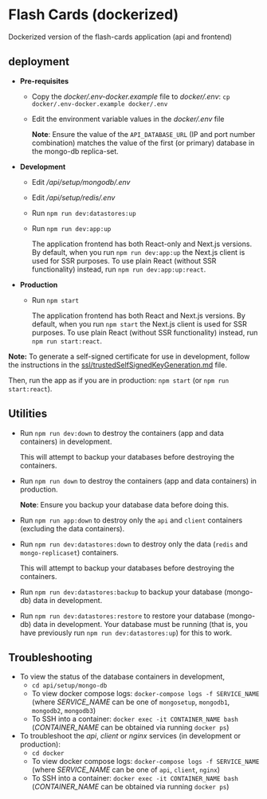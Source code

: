 # Flash Cards (dockerized)
Dockerized version of the flash-cards application (api and frontend)

## deployment

- **Pre-requisites**
    - Copy the *docker/.env-docker.example* file to *docker/.env*:
      `cp docker/.env-docker.example docker/.env`
    - Edit the environment variable values in the *docker/.env* file

      **Note**: Ensure the value of the `API_DATABASE_URL` (IP and port number combination)
      matches the value of the first (or primary) database in the mongo-db replica-set.


- **Development**
    - Edit */api/setup/mongodb/.env*
    - Edit */api/setup/redis/.env*
    - Run `npm run dev:datastores:up`
    - Run `npm run dev:app:up`

      The application frontend has both React-only and Next.js versions.
      By default, when you run `npm run dev:app:up` the Next.js client is used for SSR purposes.
      To use plain React (without SSR functionality) instead, run `npm run dev:app:up:react`.

- **Production**
    - Run `npm start`

      The application frontend has both React and Next.js versions.
      By default, when you run `npm start` the Next.js client is used for SSR purposes.
      To use plain React (without SSR functionality) instead, run `npm run start:react`.

**Note:** To generate a self-signed certificate for use in development, follow the instructions in the
<a href="ssl/trustedSelfSignedKeyGeneration.md">ssl/trustedSelfSignedKeyGeneration.md</a> file.

Then, run the app as if you are in production: `npm start` (or `npm run start:react`).


## Utilities
- Run `npm run dev:down` to destroy the containers (app and data containers) in development.

  This will attempt to backup your databases before destroying the containers.
- Run `npm run down` to destroy the containers (app and data containers) in production.

  **Note**: Ensure you backup your database data before doing this.

- Run `npm run app:down` to destroy only the `api` and `client` containers
  (excluding the data containers).
- Run `npm run dev:datastores:down` to destroy only the data
  (`redis` and `mongo-replicaset`) containers.

  This will attempt to backup your databases before destroying the containers.
- Run `npm run dev:datastores:backup` to backup your database (mongo-db) data in development.
- Run `npm run dev:datastores:restore` to restore your database (mongo-db) data in development.
  Your database must be running
  (that is, you have previously run `npm run dev:datastores:up`) for this to work.


## Troubleshooting
- To view the status of the database containers in development,
    - `cd api/setup/mongo-db`
    - To view docker compose logs: `docker-compose logs -f SERVICE_NAME`
      (where *SERVICE_NAME* can be one of `mongosetup`, `mongodb1`, `mongodb2`, `mongodb3`)
    - To SSH into a container: `docker exec -it CONTAINER_NAME bash`
      (*CONTAINER_NAME* can be obtained via running `docker ps`)
- To troubleshoot the *api*, *client* or *nginx* services (in development or production):
    - `cd docker`
    - To view docker compose logs: `docker-compose logs -f SERVICE_NAME`
      (where *SERVICE_NAME* can be one of `api`, `client`, `nginx`)
    - To SSH into a container: `docker exec -it CONTAINER_NAME bash`
      (*CONTAINER_NAME* can be obtained via running `docker ps`)
